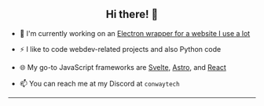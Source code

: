 <h2 align="center">Hi there! 👋</h2>

- 🔭 I'm currently working on an [Electron wrapper for a website I use a lot](https://github.com/ConwayTech-Dev/MyPolyPlus)

- ⚡ I like to code webdev-related projects and also Python code

- 🌐 My go-to JavaScript frameworks are [Svelte](https://svelte.dev/), [Astro](https://astro.build/), and [React](https://react.dev/)

- 📫 You can reach me at my Discord at <code>conwaytech</code>

***

<!--START_SECTION:waka-->
<!--END_SECTION:waka-->
